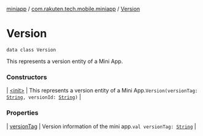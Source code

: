 [miniapp](../../index.md) / [com.rakuten.tech.mobile.miniapp](../index.md) / [Version](./index.md)

# Version

`data class Version`

This represents a version entity of a Mini App.

### Constructors

| [&lt;init&gt;](-init-.md) | This represents a version entity of a Mini App.`Version(versionTag: `[`String`](https://kotlinlang.org/api/latest/jvm/stdlib/kotlin/-string/index.html)`, versionId: `[`String`](https://kotlinlang.org/api/latest/jvm/stdlib/kotlin/-string/index.html)`)` |

### Properties

| [versionTag](version-tag.md) | Version information of the mini app.`val versionTag: `[`String`](https://kotlinlang.org/api/latest/jvm/stdlib/kotlin/-string/index.html) |

